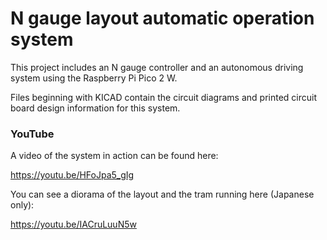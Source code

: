 # N gauge layout automatic operation system

This project includes an N gauge controller and an autonomous driving system using the Raspberry Pi Pico 2 W.

Files beginning with KICAD contain the circuit diagrams and printed circuit board design information for this system.

### YouTube

A video of the system in action can be found here: 

https://youtu.be/HFoJpa5_gIg

You can see a diorama of the layout and the tram running here (Japanese only):

https://youtu.be/IACruLuuN5w
